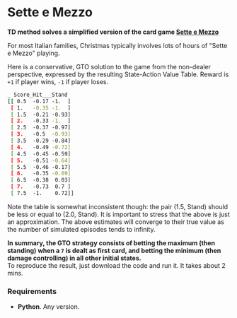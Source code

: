 # Sette e Mezzo
**TD method solves a simplified version of the card game [Sette e Mezzo][1]**  

For most Italian families, Christmas typically involves lots of hours of "Sette e Mezzo" playing.   

Here is a conservative, GTO solution to the game from the non-dealer perspective, expressed by the resulting State-Action Value Table. Reward is `+1` if player wins, `-1` if player loses.  

```sh
_ Score_Hit___Stand
[[ 0.5  -0.17 -1.  ]
 [ 1.   -0.35 -1.  ]
 [ 1.5  -0.21 -0.93]
 [ 2.   -0.33 -1.  ]
 [ 2.5  -0.37 -0.97]
 [ 3.   -0.5  -0.93]
 [ 3.5  -0.29 -0.84]
 [ 4.   -0.49 -0.72]
 [ 4.5  -0.45 -0.59]
 [ 5.   -0.51 -0.64]
 [ 5.5  -0.46 -0.17]
 [ 6.   -0.35 -0.09]
 [ 6.5  -0.38  0.03]
 [ 7.   -0.73  0.7 ]
 [ 7.5  -1.    0.72]]
```
Note the table is somewhat inconsistent though: the pair (1.5, Stand) should be less or equal to (2.0, Stand). It is important to stress that the above is just an approximation. The above estimates will converge to their true value as the number of simulated episodes tends to infinity.  

**In summary, the GTO strategy consists of betting the maximum (then standing) when a `7` is dealt as first card, and betting the minimum (then damage controlling) in all other initial states.**   
To reproduce the result, just download the code and run it. It takes about 2 mins. 

### Requirements
* **Python**. Any version.

[1]: https://en.wikipedia.org/wiki/Sette_e_mezzo
